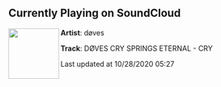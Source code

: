 ## Currently Playing on SoundCloud

[<img align="left" width="100" src="https://i1.sndcdn.com/artworks-000123568537-l0yrxv-t50x50.jpg">](https://soundcloud.com/dovescry/d-ves-cry-springs-eternal-cry)

**Artist**: døves 

**Track**: DØVES CRY SPRINGS ETERNAL - CRY

Last updated at 10/28/2020 05:27
